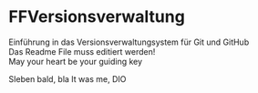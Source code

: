 # FFVersionsverwaltung
Einführung in das Versionsverwaltungsystem für Git und GitHub<br>
Das Readme File muss editiert werden!<br>
May your heart be your guiding key

SIeben bald, bla It was me, DIO
